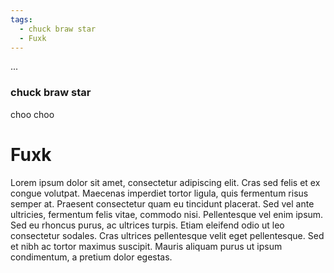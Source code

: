 ```yaml
---
tags:
  - chuck braw star
  - Fuxk
---
```


...

### chuck braw star

choo choo

# Fuxk

Lorem ipsum dolor sit amet, consectetur adipiscing elit. Cras sed felis et ex congue volutpat. Maecenas imperdiet tortor ligula, quis fermentum risus semper at. Praesent consectetur quam eu tincidunt placerat. Sed vel ante ultricies, fermentum felis vitae, commodo nisi. Pellentesque vel enim ipsum. Sed eu rhoncus purus, ac ultrices turpis. Etiam eleifend odio ut leo consectetur sodales. Cras ultrices pellentesque velit eget pellentesque. Sed et nibh ac tortor maximus suscipit. Mauris aliquam purus ut ipsum condimentum, a pretium dolor egestas.